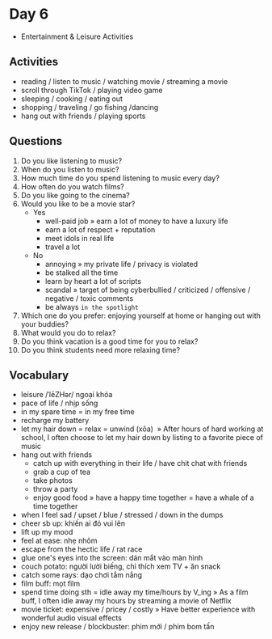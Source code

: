 # Day 6

- Entertainment & Leisure Activities

## Activities

- reading / listen to music / watching movie / streaming a movie
- scroll through TikTok / playing video game
- sleeping / cooking / eating out
- shopping / traveling / go fishing /dancing
- hang out with friends / playing sports

## Questions

1. Do you like listening to music?
2. When do you listen to music?
3. How much time do you spend listening to music every day?
4. How often do you watch films?
5. Do you like going to the cinema?
6. Would you like to be a movie star?
   - Yes
     - well-paid job » earn a lot of money to have a luxury life
     - earn a lot of respect + reputation
     - meet idols in real life
     - travel a lot
   - No
     - annoying » my private life / privacy is violated
     - be stalked all the time
     - learn by heart a lot of scripts
     - scandal » target of being cyberbullied / criticized / offensive / negative / toxic comments
     - be always `in the spotlight`
7. Which one do you prefer: enjoying yourself at home or hanging out with your buddies?
8. What would you do to relax?
9. Do you think vacation is a good time for you to relax?
10. Do you think students need more relaxing time?

## Vocabulary

- leisure /ˈlēZHər/ ngoại khóa
- pace of life / nhịp sống
- in my spare time = in my free time
- recharge my battery
- let my hair down = relax = unwind (xõa) 
  » After hours of hard working at school, I often choose to let my hair down by listing to a favorite piece of music
- hang out with friends
  - catch up with everything in their life / have chit chat with friends
  - grab a cup of tea
  - take photos
  - throw a party
  - enjoy good food
    » have a happy time together = have a whale of a time together
- when I feel sad / upset / blue / stressed / down in the dumps
- cheer sb up: khiến ai đó vui lên
- lift up my mood
- feel at ease: nhẹ nhõm
- escape from the hectic life / rat race
- glue one's eyes into the screen: dán mắt vào màn hình
- couch potato: người lười biếng, chỉ thích xem TV + ăn snack
- catch some rays: dạo chơi tắm nắng
- film buff: mọt film
- spend time doing sth = idle away my time/hours by V_ing
  » As a film buff, I often idle away my hours by streaming a movie of Netflix
- movie ticket: expensive / pricey / costly
  » Have better experience with wonderful audio visual effects
- enjoy new release / blockbuster: phim mới / phim bom tấn
